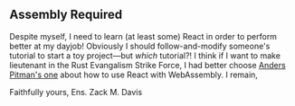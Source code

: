 ## Assembly Required

Despite myself, I need to learn (at least some) React in order to perform better at my dayjob! Obviously I should follow-and-modify someone's tutorial to start a toy project—but _which_ tutorial?! I think if I want to make lieutenant in the Rust Evangalism Strike Force, I had better choose [Anders Pitman's one](https://www.fullstackreact.com/articles/rust-react-and-web-assembly/) about how to use React with WebAssembly. I remain,

Faithfully yours,
Ens. Zack M. Davis
